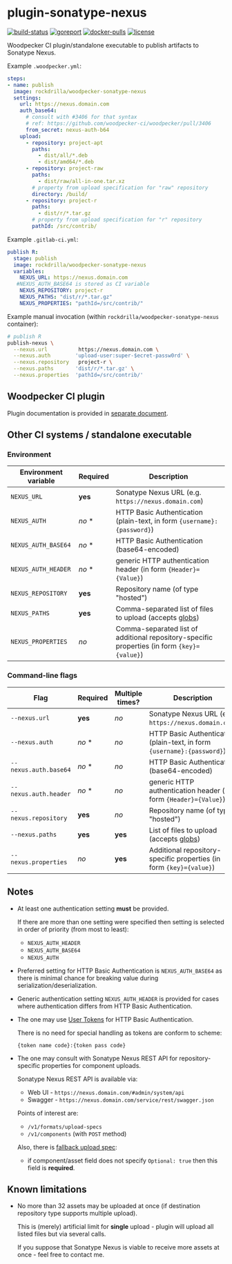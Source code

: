 # plugin-sonatype-nexus

[![build-status](https://ci.krd.sh/api/badges/5/status.svg)](https://ci.krd.sh/repos/5)
[![goreport](https://goreportcard.com/badge/git.krd.sh/krd/woodpecker-sonatype-nexus)](https://goreportcard.com/report/git.krd.sh/krd/woodpecker-sonatype-nexus)
[![docker-pulls](https://img.shields.io/docker/pulls/rockdrilla/woodpecker-sonatype-nexus)](https://hub.docker.com/r/rockdrilla/woodpecker-sonatype-nexus)
[![license](https://img.shields.io/badge/License-Apache%202.0-blue.svg)](https://opensource.org/licenses/Apache-2.0)

Woodpecker CI plugin/standalone executable to publish artifacts to Sonatype Nexus.

Example `.woodpecker.yml`:

```yaml
steps:
- name: publish
  image: rockdrilla/woodpecker-sonatype-nexus
  settings:
    url: https://nexus.domain.com
    auth_base64:
      # consult with #3406 for that syntax
      # ref: https://github.com/woodpecker-ci/woodpecker/pull/3406
      from_secret: nexus-auth-b64
    upload:
      - repository: project-apt
        paths:
          - dist/all/*.deb
          - dist/amd64/*.deb
      - repository: project-raw
        paths:
          - dist/raw/all-in-one.tar.xz
        # property from upload specification for "raw" repository
        directory: /build/
      - repository: project-r
        paths:
          - dist/r/*.tar.gz
        # property from upload specification for "r" repository
        pathId: /src/contrib/
```

Example `.gitlab-ci.yml`:

```yaml
publish R:
  stage: publish
  image: rockdrilla/woodpecker-sonatype-nexus
  variables:
    NEXUS_URL: https://nexus.domain.com
   #NEXUS_AUTH_BASE64 is stored as CI variable
    NEXUS_REPOSITORY: project-r
    NEXUS_PATHS: "dist/r/*.tar.gz"
    NEXUS_PROPERTIES: "pathId=/src/contrib/"
```

Example manual invocation (within `rockdrilla/woodpecker-sonatype-nexus` container):

```sh
# publish R
publish-nexus \
  --nexus.url          https://nexus.domain.com \
  --nexus.auth        'upload-user:super-$ecret-passw0rd' \
  --nexus.repository   project-r \
  --nexus.paths       'dist/r/*.tar.gz' \
  --nexus.properties  'pathId=/src/contrib/'
```

## Woodpecker CI plugin

Plugin documentation is provided in [separate document](./docs.md).

## Other CI systems / standalone executable

### Environment

| Environment variable | Required | Description                                                                                       |
|----------------------|----------|---------------------------------------------------------------------------------------------------|
| `NEXUS_URL`          | **yes**  | Sonatype Nexus URL (e.g. `https://nexus.domain.com`)                                              |
| `NEXUS_AUTH`         |  *no* \* | HTTP Basic Authentication (plain-text, in form `{username}:{password}`)                           |
| `NEXUS_AUTH_BASE64`  |  *no* \* | HTTP Basic Authentication (base64-encoded)                                                        |
| `NEXUS_AUTH_HEADER`  |  *no* \* | generic HTTP authentication header (in form `{Header}={Value}`)                                   |
| `NEXUS_REPOSITORY`   | **yes**  | Repository name (of type "hosted")                                                                |
| `NEXUS_PATHS`        | **yes**  | Comma-separated list of files to upload (accepts [globs](https://pkg.go.dev/path/filepath#Match)) |
| `NEXUS_PROPERTIES`   |  *no*    | Comma-separated list of additional repository-specific properties (in form `{key}={value}`)       |

### Command-line flags

| Flag                  | Required | Multiple times? | Description                                                                       |
|-----------------------|----------|-----------------|-----------------------------------------------------------------------------------|
| `--nexus.url`         | **yes**  |   *no*          | Sonatype Nexus URL (e.g. `https://nexus.domain.com`)                              |
| `--nexus.auth`        |  *no* \* |   *no*          | HTTP Basic Authentication (plain-text, in form `{username}:{password}`)           |
| `--nexus.auth.base64` |  *no* \* |   *no*          | HTTP Basic Authentication (base64-encoded)                                        |
| `--nexus.auth.header` |  *no* \* |   *no*          | generic HTTP authentication header (in form `{Header}={Value}`)                   |
| `--nexus.repository`  | **yes**  |   *no*          | Repository name (of type "hosted")                                                |
| `--nexus.paths`       | **yes**  | **yes**         | List of files to upload (accepts [globs](https://pkg.go.dev/path/filepath#Match)) |
| `--nexus.properties`  |  *no*    | **yes**         | Additional repository-specific properties (in form `{key}={value}`)               |

## Notes

- At least one authentication setting **must** be provided.

  If there are more than one setting were specified then setting is selected in order of priority (from most to least):

  - `NEXUS_AUTH_HEADER`
  - `NEXUS_AUTH_BASE64`
  - `NEXUS_AUTH`

- Preferred setting for HTTP Basic Authentication is `NEXUS_AUTH_BASE64` as there is minimal chance for breaking value during serialization/deserialization.

- Generic authentication setting `NEXUS_AUTH_HEADER` is provided for cases where authentication differs from HTTP Basic Authentication.

- The one may use [User Tokens](https://help.sonatype.com/en/user-tokens.html) for HTTP Basic Authentication.

  There is no need for special handling as tokens are conform to scheme:

  `{token name code}:{token pass code}`

- The one may consult with Sonatype Nexus REST API for repository-specific properties for component uploads.

  Sonatype Nexus REST API is available via:

  - Web UI  - `https://nexus.domain.com/#admin/system/api`
  - Swagger - `https://nexus.domain.com/service/rest/swagger.json`

  Points of interest are:

  - `/v1/formats/upload-specs`
  - `/v1/components` (with `POST` method)

  Also, there is [fallback upload spec](./nexus/upload_spec/fallback.go):

  - if component/asset field does not specify `Optional: true` then this field is **required**.

## Known limitations

- No more than 32 assets may be uploaded at once (if destination repository type supports multiple upload).

  This is (merely) artificial limit for **single** upload - plugin will upload all listed files but via several calls.

  If you suppose that Sonatype Nexus is viable to receive more assets at once - feel free to contact me.
